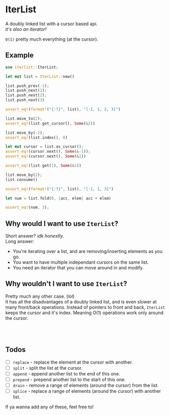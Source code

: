 # IterList

A doubly linked list with a cursor based api.  
*it's also an iterator!*  

`O(1)` pretty much everything (at the cursor).  

## Example

```rust
use iterlist::IterList;

let mut list = IterList::new()

list.push_prev(-1);
list.push_next(1);
list.push_next(2);
list.push_next(3)

assert_eq!(format!("{:?}", list), "[-1, 1, 2, 3]")

list.move_to(2);
assert_eq!(list.get_cursor(), Some(&2))

list.move_by(-2);
assert_eq!(list.index(), 0)

let mut cursor = list.as_cursor();
assert_eq!(cursor.next(), Some(&-1));
assert_eq!(cursor.next(), Some(&1))

assert_eq!(list.get(1), Some(&1))

list.move_by(2);
list.consume()

assert_eq!(format!("{:?}", list), "[-1, 1, 3]")

let num = list.fold(0, |acc, elem| acc + elem)

assert_eq!(num, 3);
```

## Why would I want to use `IterList`?
Short answer? *idk honestly.*  
Long answer:
- You're iterating over a list, and are removing/inserting elements as you go.
- You want to have multiple independant cursors on the same list.
- You need an iterator that you can move around in and modify.

## Why wouldn't I want to use `IterList`?
Pretty much any other case. (*lol*)  
It has all the disadvantages of a doubly linked list, and is even slower at many front/back operations.
Instead of pointers to front and back, `IterList` keeps the cursor and it's index. Meaning O(1) operations work only around the cursor.  

<br>
<br>

## Todos
- [ ] `replace` - replace the element at the cursor with another.
- [ ] `split`   - split the list at the cursor.
- [ ] `append`  - append another list to the end of this one.
- [ ] `prepend` - prepend another list to the start of this one.
- [ ] `drain`   - remove a range of elements (around the cursor) from the list.
- [ ] `splice`  - replace a range of elements (around the cursor) with another list.

If ya wanna add any of these, feel free to!  
